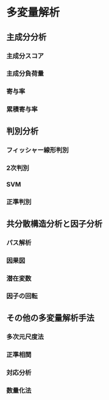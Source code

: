 # 多変量解析

## 主成分分析

### 主成分スコア

### 主成分負荷量

### 寄与率

### 累積寄与率


## 判別分析

### フィッシャー線形判別

### 2次判別

### SVM

### 正準判別


## 共分散構造分析と因子分析

### パス解析

### 因果図

### 潜在変数

### 因子の回転


## その他の多変量解析手法

### 多次元尺度法

### 正準相関

### 対応分析

### 数量化法
